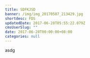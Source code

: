 ```yaml
---
title: SDFKJSD
banner: /img/img_20170507_213429.jpg
shortdesc: FDS
updatedDate: 2017-06-28T05:55:22.079Z
cmsUserSlug: ""
date: 2017-06-28T00:00:00+08:00
categories: null
---
```


asdg